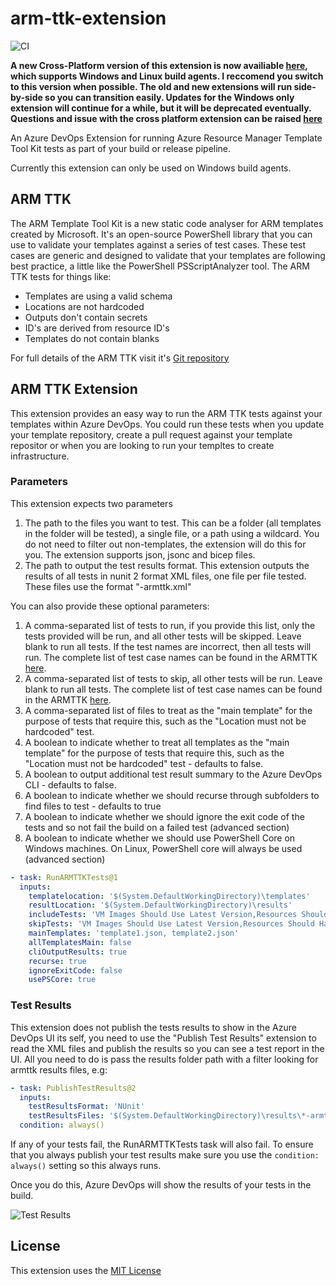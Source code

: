 # arm-ttk-extension

![CI](https://github.com/sam-cogan/arm-ttk-extension/workflows/CI/badge.svg)

**A new Cross-Platform version of this extension is now availiable [here](https://marketplace.visualstudio.com/items?itemName=Sam-Cogan.ARMTTKExtensionXPlatform), which supports Windows and Linux build agents. I reccomend you switch to this version when possible. The old and new extensions will run side-by-side so you can transition easily. Updates for the Windows only extension will continue for a while, but it will be deprecated eventually. Questions and issue with the cross platform extension can be raised [here](https://github.com/sam-cogan/arm-ttk-extension-xplatform)**

An Azure DevOps Extension for running Azure Resource Manager Template Tool Kit tests as part of your build or release pipeline.

Currently this extension can only be used on Windows build agents.

## ARM TTK
The ARM Template Tool Kit is a new static code analyser for ARM templates created by Microsoft. It's an open-source PowerShell library that you can use to validate your templates against a series of test cases. These test cases are generic and designed to validate that your templates are following best practice, a little like the PowerShell PSScriptAnalyzer tool. The ARM TTK tests for things like:

- Templates are using a valid schema
- Locations are not hardcoded
- Outputs don't contain secrets
- ID's are derived from resource ID's
- Templates do not contain blanks

For full details of the ARM TTK visit it's [Git repository](https://github.com/Azure/azure-quickstart-templates/tree/master/test/arm-ttk)

## ARM TTK Extension
This extension provides an easy way to run the ARM TTK tests against your templates within Azure DevOps. You could run these tests when you update your template repository, create a pull request against your template repositor or when you are looking to run your templtes to create infrastructure.

### Parameters

This extension expects two parameters

1. The path to the files you want to test. This can be a folder (all templates in the folder will be tested), a single file, or a path using a wildcard. You do not need to filter out non-templates, the extension will do this for you. The extension supports json, jsonc and bicep files.
2. The path to output the test results format. This extension outputs the results of all tests in nunit 2 format XML files, one file per file tested. These files use the format "<testFileName>-armttk.xml"

You can also provide these optional parameters:

1. A comma-separated list of tests to run, if you provide this list, only the tests provided will be run, and all other tests will be skipped. Leave blank to run all tests. If the test names are incorrect, then all tests will run. The complete list of test case names can be found in the ARMTTK [here](https://github.com/Azure/arm-ttk/tree/master/arm-ttk/testcases/deploymentTemplate).
2. A comma-separated list of tests to skip, all other tests will be run. Leave blank to run all tests. The complete list of test case names can be found in the ARMTTK [here](https://github.com/Azure/arm-ttk/tree/master/arm-ttk/testcases/deploymentTemplate).
3. A comma-separated list of files to treat as the "main template" for the purpose of tests that require this, such as the "Location must not be hardcoded" test.
4. A boolean to indicate whether to treat all templates as the "main template" for the purpose of tests that require this, such as the "Location must not be hardcoded" test - defaults to false.
5. A boolean to output additional test result summary to the Azure DevOps CLI - defaults to false.
6. A boolean to indicate whether we should recurse through subfolders to find files to test - defaults to true
7. A boolean to indicate whether we should ignore the exit code of the tests and so not fail the build on a failed test (advanced section)
8. A boolean to indicate whether we should use PowerShell Core on Windows machines. On Linux, PowerShell core will always be used (advanced section)

```yaml
- task: RunARMTTKTests@1
  inputs:
    templatelocation: '$(System.DefaultWorkingDirectory)\templates'
    resultLocation: '$(System.DefaultWorkingDirectory)\results'
    includeTests: 'VM Images Should Use Latest Version,Resources Should Have Location'
    skipTests: 'VM Images Should Use Latest Version,Resources Should Have Location'
    mainTemplates: 'template1.json, template2.json'
    allTemplatesMain: false
    cliOutputResults: true
    recurse: true
    ignoreExitCode: false
    usePSCore: true
```

### Test Results

This extension does not publish the tests results to show in the Azure DevOps UI its self, you need to use the "Publish Test Results" extension to read the XML files and publish the results so you can see a test report in the UI. All you need to do is pass the results folder path with a filter looking for armttk results files, e.g:

```yaml
- task: PublishTestResults@2
  inputs:
    testResultsFormat: 'NUnit'
    testResultsFiles: '$(System.DefaultWorkingDirectory)\results\*-armttk.xml'
  condition: always()
```
If any of your tests fail, the RunARMTTKTests task will also fail. To ensure that you always publish your test results make sure you use the ```condition: always()``` setting so this always runs.

Once you do this, Azure DevOps will show the results of your tests in the build.

![Test Results](https://github.com/sam-cogan/arm-ttk-extension/blob/master/images/TestResults.png?raw=true)


## License

This extension uses the [MIT License](LICENSE)

